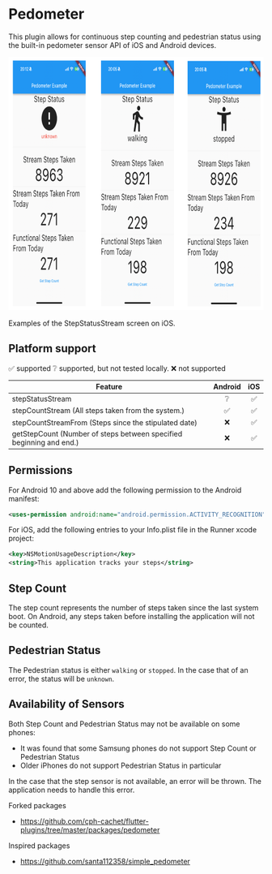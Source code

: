 # Pedometer

<!-- [![pub package](https://img.shields.io/pub/v/pedometer.svg)](https://pub.dartlang.org/packages/pedometer) -->

This plugin allows for continuous step counting and pedestrian status using the built-in pedometer sensor API of iOS and Android devices.

<img height="500px" src="images/example.png"/>

Examples of the StepStatusStream screen on iOS.

## Platform support

✅ supported
❔ supported, but not tested locally.
❌ not supported

| Feature                                                              | Android | iOS |
| ------------------------------                                       | :-----: | :-: |
| stepStatusStream                                                     | ❔      | ✅  |
| stepCountStream (All steps taken from the system.)                   | ✅      | ✅  |
| stepCountStreamFrom (Steps since the stipulated date)                | ❌      | ✅  |
| getStepCount (Number of steps between specified beginning and end.)  | ❌      | ✅  |

## Permissions

For Android 10 and above add the following permission to the Android manifest:

```xml
<uses-permission android:name="android.permission.ACTIVITY_RECOGNITION" />
```

For iOS, add the following entries to your Info.plist file in the Runner xcode project:

```xml
<key>NSMotionUsageDescription</key>
<string>This application tracks your steps</string>
```

## Step Count

The step count represents the number of steps taken since the last system boot.
On Android, any steps taken before installing the application will not be counted.

## Pedestrian Status

The Pedestrian status is either `walking` or `stopped`. In the case that of an error,
the status will be `unknown`.

## Availability of Sensors

Both Step Count and Pedestrian Status may not be available on some phones:

* It was found that some Samsung phones do not support Step Count or Pedestrian Status
* Older iPhones do not support Pedestrian Status in particular

In the case that the step sensor is not available, an error will be thrown. The application needs to handle this error.


Forked packages
- https://github.com/cph-cachet/flutter-plugins/tree/master/packages/pedometer

Inspired packages
- https://github.com/santa112358/simple_pedometer
